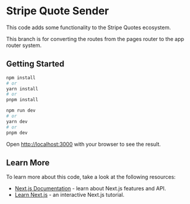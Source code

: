 # Stripe Quote Sender

This code adds some functionality to the Stripe Quotes ecosystem.

This branch is for converting the routes from the pages router to the app router system.

## Getting Started

```bash
npm install
# or
yarn install
# or
pnpm install
```

```bash
npm run dev
# or
yarn dev
# or
pnpm dev
```

Open [http://localhost:3000](http://localhost:3000) with your browser to see the result.

## Learn More

To learn more about this code, take a look at the following resources:

- [Next.js Documentation](https://nextjs.org/docs) - learn about Next.js features and API.
- [Learn Next.js](https://nextjs.org/learn) - an interactive Next.js tutorial.
